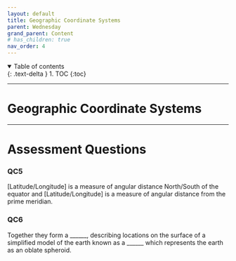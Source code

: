 ```yaml
---
layout: default
title: Geographic Coordinate Systems
parent: Wednesday
grand_parent: Content
# has_children: true
nav_order: 4
---
```


<details open markdown="block">
  <summary>
    Table of contents
  </summary>
  {: .text-delta }
1. TOC
{:toc}
</details>

---

# Geographic Coordinate Systems



---

# Assessment Questions


### QC5

[Latitude/Longitude] is a measure of angular distance North/South of the equator and [Latitude/Longitude] is a measure of angular distance from the prime meridian.  


### QC6

 Together they form a ______, describing locations on the surface of a simplified model of the earth known as a ______ which represents the earth as an oblate spheroid.